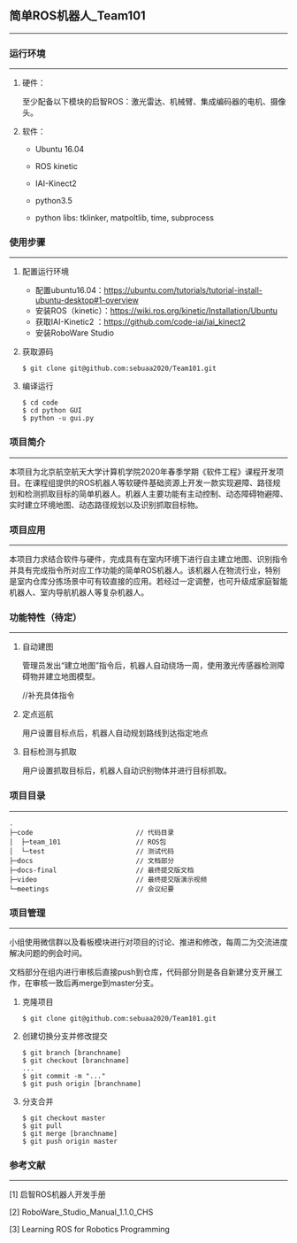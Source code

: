 ## 简单ROS机器人_Team101

----

### 运行环境

---

1. 硬件：

   至少配备以下模块的启智ROS：激光雷达、机械臂、集成编码器的电机、摄像头。

2. 软件：

   * Ubuntu 16.04

   * ROS kinetic

   * IAI-Kinect2
   * python3.5
   * python libs: tklinker, matpoltlib, time, subprocess

### 使用步骤

---

1. 配置运行环境
    * 配置ubuntu16.04：https://ubuntu.com/tutorials/tutorial-install-ubuntu-desktop#1-overview
    * 安装ROS（kinetic）：https://wiki.ros.org/kinetic/Installation/Ubuntu
    * 获取IAI-Kinetic2 ：https://github.com/code-iai/iai_kinect2
    * 安装RoboWare Studio

2. 获取源码

    ```
   $ git clone git@github.com:sebuaa2020/Team101.git
   ```

3. 编译运行
    ```
   $ cd code
   $ cd python GUI
   $ python -u gui.py
   ```



### 项目简介

---

本项目为北京航空航天大学计算机学院2020年春季学期《软件工程》课程开发项目。在课程组提供的ROS机器人等软硬件基础资源上开发一款实现避障、路径规划和检测抓取目标的简单机器人。机器人主要功能有主动控制、动态障碍物避障、实时建立环境地图、动态路径规划以及识别抓取目标物。

### 项目应用

---

本项目力求结合软件与硬件，完成具有在室内环境下进行自主建立地图、识别指令并具有完成指令所对应工作功能的简单ROS机器人。该机器人在物流行业，特别是室内仓库分拣场景中可有较直接的应用。若经过一定调整，也可升级成家庭智能机器人、室内导航机器人等复杂机器人。

### 功能特性（待定）

---

1. 自动建图

   管理员发出“建立地图”指令后，机器人自动绕场一周，使用激光传感器检测障碍物并建立地图模型。

   //补充具体指令

2. 定点巡航

   用户设置目标点后，机器人自动规划路线到达指定地点

3. 目标检测与抓取

   用户设置抓取目标后，机器人自动识别物体并进行目标抓取。

### 项目目录

---

```
.
├─code                          // 代码目录
│  ├─team_101                   // ROS包
│  └─test                       // 测试代码     
├─docs                          // 文档部分
├─docs-final                    // 最终提交版文档
├─video                         // 最终提交版演示视频
└─meetings                      // 会议纪要
```

### 项目管理

---

小组使用微信群以及看板模块进行对项目的讨论、推进和修改，每周二为交流进度解决问题的例会时间。

文档部分在组内进行审核后直接push到仓库，代码部分则是各自新建分支开展工作，在审核一致后再merge到master分支。

1. 克隆项目

   ```
   $ git clone git@github.com:sebuaa2020/Team101.git
   ```

2. 创建切换分支并修改提交

   ```
   $ git branch [branchname]
   $ git checkout [branchname]
   ...
   $ git commit -m "..."
   $ git push origin [branchname]
   ```

3. 分支合并

   ```
   $ git checkout master
   $ git pull
   $ git merge [branchname]
   $ git push origin master
   ```

### 参考文献

---

[1] 启智ROS机器人开发手册

[2] RoboWare_Studio_Manual_1.1.0_CHS

[3]  Learning ROS for Robotics Programming